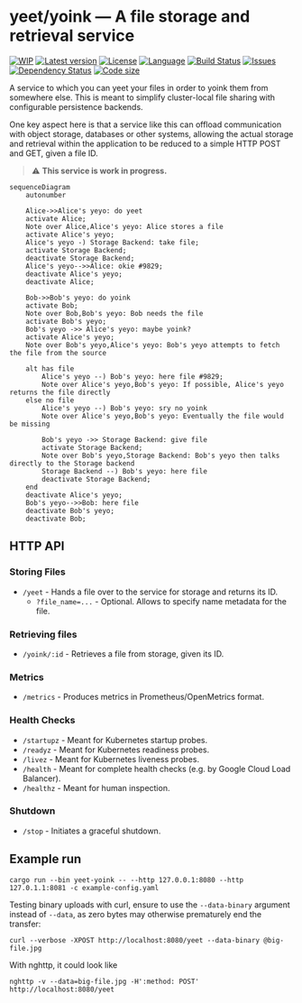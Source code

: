 # yeet/yoink — A file storage and retrieval service

[![WIP](https://img.shields.io/badge/work_in_progress-yellow)](https://github.com/sunsided/yeet-yoink)
[![Latest version](https://img.shields.io/github/v/release/sunsided/yeet-yoink)](https://github.com/sunsided/yeet-yoink/releases)
[![License](https://img.shields.io/github/license/sunsided/yeet-yoink)](https://github.com/sunsided/yeet-yoink/blob/main/LICENSE.md)
[![Language](https://img.shields.io/github/languages/top/sunsided/yeet-yoink)](https://github.com/sunsided/yeet-yoink)
[![Build Status](https://github.com/sunsided/yeet-yoink/actions/workflows/rust.yml/badge.svg)](https://github.com/sunsided/yeet-yoink/actions/workflows/rust.yml)
[![Issues](https://img.shields.io/github/issues/sunsided/yeet-yoink)](https://github.com/sunsided/yeet-yoink/issues)
[![Dependency Status](https://img.shields.io/librariesio/github/sunsided/yeet-yoink)](https://libraries.io/github/sunsided/yeet-yoink)
[![Code size](https://img.shields.io/github/languages/code-size/sunsided/yeet-yoink)](https://github.com/sunsided/yeet-yoink)

A service to which you can yeet your files in order to yoink them from somewhere else.
This is meant to simplify cluster-local file sharing with configurable persistence backends.

One key aspect here is that a service like this can offload communication with object storage,
databases or other systems, allowing the actual storage and retrieval within the application
to be reduced to a simple HTTP POST and GET, given a file ID.

> ⚠️ **This service is work in progress.**

```mermaid
sequenceDiagram
    autonumber
    
    Alice->>Alice's yeyo: do yeet
    activate Alice;
    Note over Alice,Alice's yeyo: Alice stores a file
    activate Alice's yeyo;
    Alice's yeyo -) Storage Backend: take file;
    activate Storage Backend;
    deactivate Storage Backend;
    Alice's yeyo-->>Alice: okie #9829;
    deactivate Alice's yeyo;
    deactivate Alice;

    Bob->>Bob's yeyo: do yoink
    activate Bob;
    Note over Bob,Bob's yeyo: Bob needs the file
    activate Bob's yeyo;
    Bob's yeyo ->> Alice's yeyo: maybe yoink?
    activate Alice's yeyo;
    Note over Bob's yeyo,Alice's yeyo: Bob's yeyo attempts to fetch the file from the source
    
    alt has file
        Alice's yeyo --) Bob's yeyo: here file #9829;
        Note over Alice's yeyo,Bob's yeyo: If possible, Alice's yeyo returns the file directly
    else no file
        Alice's yeyo --) Bob's yeyo: sry no yoink
        Note over Alice's yeyo,Bob's yeyo: Eventually the file would be missing
        
        Bob's yeyo ->> Storage Backend: give file
        activate Storage Backend;
        Note over Bob's yeyo,Storage Backend: Bob's yeyo then talks directly to the Storage backend
        Storage Backend --) Bob's yeyo: here file
        deactivate Storage Backend;
    end
    deactivate Alice's yeyo;
    Bob's yeyo-->>Bob: here file
    deactivate Bob's yeyo;
    deactivate Bob;
```

## HTTP API

### Storing Files

* `/yeet` - Hands a file over to the service for storage and returns its ID.
  * `?file_name=...` - Optional. Allows to specify name metadata for the file.

### Retrieving files

* `/yoink/:id` - Retrieves a file from storage, given its ID.

### Metrics

* `/metrics` - Produces metrics in Prometheus/OpenMetrics format.

### Health Checks

* `/startupz` - Meant for Kubernetes startup probes. 
* `/readyz` - Meant for Kubernetes readiness probes. 
* `/livez` - Meant for Kubernetes liveness probes. 
* `/health` - Meant for complete health checks (e.g. by Google Cloud Load Balancer). 
* `/healthz` - Meant for human inspection.

### Shutdown

* `/stop` - Initiates a graceful shutdown.

## Example run

```shell
cargo run --bin yeet-yoink -- --http 127.0.0.1:8080 --http 127.0.1.1:8081 -c example-config.yaml
```

Testing binary uploads with curl, ensure to use the `--data-binary` argument instead of `--data`, as zero bytes
may otherwise prematurely end the transfer:

```shell
curl --verbose -XPOST http://localhost:8080/yeet --data-binary @big-file.jpg
```

With nghttp, it could look like

```shell
nghttp -v --data=big-file.jpg -H':method: POST' http://localhost:8080/yeet
```
